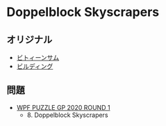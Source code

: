 # Doppelblock Skyscrapers

## オリジナル
- [ビトィーンサム](doppelblock.md)
- [ビルディング](skyscrapers.md)

## 問題
- [WPF PUZZLE GP 2020 ROUND 1](../questions/wpfpgp2020_1.md)
	- 8\. Doppelblock Skyscrapers
